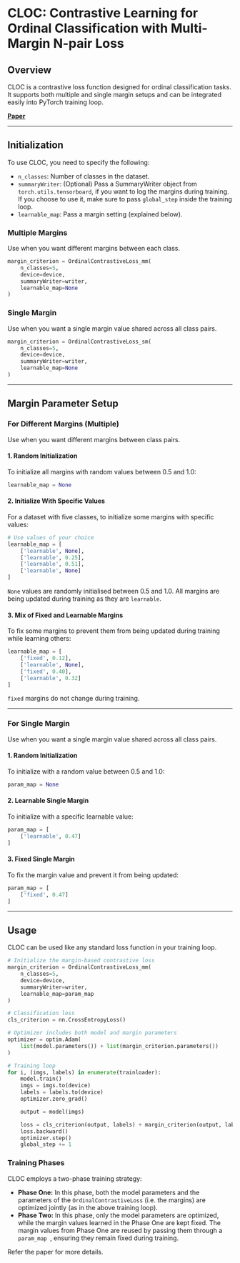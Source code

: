 # CLOC: Contrastive Learning for Ordinal Classification with Multi-Margin N-pair Loss

## Overview

CLOC is a contrastive loss function designed for ordinal classification tasks. It supports both multiple and single margin setups and can be integrated easily into PyTorch training loop.

[**Paper**](#)

---

## Initialization

To use CLOC, you need to specify the following:

- `n_classes`: Number of classes in the dataset.
- `summaryWriter`: (Optional) Pass a SummaryWriter object from `torch.utils.tensorboard`, if you want to log the margins during training. If you choose to use it, make sure to pass `global_step` inside the training loop.
- `learnable_map`: Pass a margin setting (explained below).

### Multiple Margins

Use when you want different margins between each class.

```python
margin_criterion = OrdinalContrastiveLoss_mm(
    n_classes=5, 
    device=device, 
    summaryWriter=writer, 
    learnable_map=None
)
```

### Single Margin

Use when you want a single margin value shared across all class pairs.

```python
margin_criterion = OrdinalContrastiveLoss_sm(
    n_classes=5, 
    device=device, 
    summaryWriter=writer, 
    learnable_map=None
)
```

---

## Margin Parameter Setup

### For Different Margins (Multiple)

Use when you want different margins between class pairs.

#### 1. Random Initialization

To initialize all margins with random values between 0.5 and 1.0:

```python
learnable_map = None
```

#### 2. Initialize With Specific Values

For a dataset with five classes, to initialize some margins with specific values:

```python
# Use values of your choice
learnable_map = [
    ['learnable', None],
    ['learnable', 0.25],
    ['learnable', 0.51],
    ['learnable', None]
]
```
`None` values are randomly initialised between 0.5 and 1.0. All margins are being updated during training as they are `learnable`.


#### 3. Mix of Fixed and Learnable Margins

To fix some margins to prevent them from being updated during training while learning others:

```python
learnable_map = [
    ['fixed', 0.12],
    ['learnable', None],
    ['fixed', 0.40],
    ['learnable', 0.32]
]
```
`fixed` margins do not change during training.

---

### For Single Margin

Use when you want a single margin value shared across all class pairs.

#### 1. Random Initialization

To initialize with a random value between 0.5 and 1.0:

```python
param_map = None
```

#### 2. Learnable Single Margin

To initialize with a specific learnable value:

```python
param_map = [
    ['learnable', 0.47]
]
```

#### 3. Fixed Single Margin

To fix the margin value and prevent it from being updated:

```python
param_map = [
    ['fixed', 0.47]
]
```

---

## Usage

CLOC can be used like any standard loss function in your training loop.

```python
# Initialize the margin-based contrastive loss
margin_criterion = OrdinalContrastiveLoss_mm(
    n_classes=5,
    device=device,
    summaryWriter=writer,
    learnable_map=param_map
)

# Classification loss
cls_criterion = nn.CrossEntropyLoss()

# Optimizer includes both model and margin parameters
optimizer = optim.Adam(
    list(model.parameters()) + list(margin_criterion.parameters())
)

# Training loop
for i, (imgs, labels) in enumerate(trainloader):
    model.train()
    imgs = imgs.to(device)
    labels = labels.to(device)
    optimizer.zero_grad()

    output = model(imgs)

    loss = cls_criterion(output, labels) + margin_criterion(output, labels, global_step)
    loss.backward()
    optimizer.step()
    global_step += 1
```

### Training Phases

CLOC employs a two-phase training strategy:

- **Phase One:** In this phase, both the model parameters and the parameters of the `OrdinalContrastiveLoss` (i.e. the margins) are optimized jointly (as in the above training loop).
- **Phase Two:** In this phase, only the model parameters are optimized, while the margin values learned in the Phase One are kept fixed. The margin values from Phase One are reused by passing them through a `param_map `, ensuring they remain fixed during training.

Refer the paper for more details.
